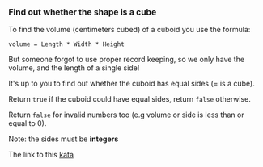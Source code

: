 ### Find out whether the shape is a cube

To find the volume (centimeters cubed) of a cuboid you use the formula:

`volume = Length * Width * Height`

But someone forgot to use proper record keeping, so we only have the volume, and the length of a single side!

It's up to you to find out whether the cuboid has equal sides (= is a cube).

Return `true` if the cuboid could have equal sides, return `false` otherwise.

Return `false` for invalid numbers too (e.g volume or side is less than or equal to 0).

Note: the sides must be **integers**  

The link to this [kata](https://www.codewars.com/kata/find-out-whether-the-shape-is-a-cube/javascript)
